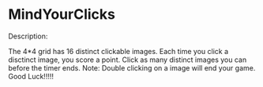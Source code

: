 # MindYourClicks



Description: 

The 4*4 grid has 16 distinct clickable images. 
Each time you click a disctinct image, you score a point. 
Click as many distinct images you can before the timer ends. 
Note: Double clicking on a image will end your game. 
Good Luck!!!!!

